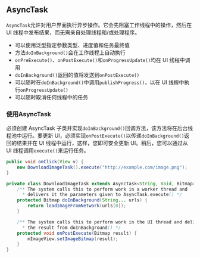 ## AsyncTask
`AsyncTask`允许对用户界面执行异步操作。它会先阻塞工作线程中的操作，然后在 UI 线程中发布结果，而无需亲自处理线程和/或处理程序。<br>
* 可以使用泛型指定参数类型、进度值和任务最终值
* 方法`doInBackground()`会在工作线程上自动执行
* `onPreExecute()`、`onPostExecute()`和`onProgressUpdate()`均在 UI 线程中调用
* `doInBackground()`返回的值将发送到`onPostExecute()`
* 可以随时在`doInBackground()`中调用`publishProgress()`，以在 UI 线程中执行`onProgressUpdate()`
* 可以随时取消任何线程中的任务

### 使用AsyncTask
必须创建 AsyncTask 子类并实现`doInBackground()`回调方法，该方法将在后台线程池中运行。要更新 UI，必须实现`onPostExecute()`以传递`doInBackground()`返回的结果并在 UI 线程中运行，这样，您即可安全更新 UI。稍后，您可以通过从 UI 线程调用`execute()`来运行任务。
``` java
public void onClick(View v) {
    new DownloadImageTask().execute("http://example.com/image.png");
}

private class DownloadImageTask extends AsyncTask<String, Void, Bitmap> {
    /** The system calls this to perform work in a worker thread and
      * delivers it the parameters given to AsyncTask.execute() */
    protected Bitmap doInBackground(String... urls) {
        return loadImageFromNetwork(urls[0]);
    }

    /** The system calls this to perform work in the UI thread and delivers
      * the result from doInBackground() */
    protected void onPostExecute(Bitmap result) {
        mImageView.setImageBitmap(result);
    }
}
```
